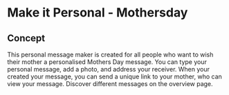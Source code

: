 # Make it Personal - Mothersday

## Concept

This personal message maker is created for all people who want to wish their mother a personalised Mothers Day message. You can type your personal message, add a photo, and address your receiver. When your created your message, you can send a unique link to your mother, who can view your message. Discover different messages on the overview page. 